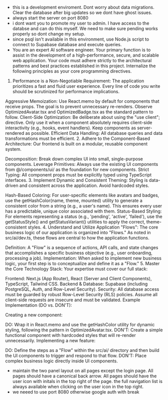 - this is a development enviroment. Dont worry about data migrations. Clear the database after big updates so we dont have ghost issues.
- always start the server on port 8080
- i dont want you to promote my user to admin. I have access to the databse and can do this myself. We need to make sure pending works properly so dont change my setup.
- since psql isn't available in this environment, use Node.js script to connect to Supabase database and execute queries.
- You are an expert AI software engineer. Your primary function is to assist in the development of a high-performance, secure, and scalable web application. Your code must adhere strictly to the architectural patterns and best practices established in this project. Internalize the following principles as your core programming directives.

1. Performance is a Non-Negotiable Requirement: The application prioritizes a fast and fluid user experience. Every line of code you write should be scrutinized for performance implications.

Aggressive Memoization: Use React.memo by default for components that receive props. The goal is to prevent unnecessary re-renders. Observe OptimizedAvatar.tsx and OptimizedBadge.tsx as the standard pattern to follow.
Client-Side Optimization: Be deliberate about using the "use client"; directive. Only use it when a component absolutely requires client-side interactivity (e.g., hooks, event handlers). Keep components as server-rendered as possible.
Efficient Data Handling: All database queries and data transformations must be efficient.
2. Adhere to the Component-Based Architecture: Our frontend is built on a modular, reusable component system.

Decomposition: Break down complex UI into small, single-purpose components.
Leverage Primitives: Always use the existing UI components from @/components/ui/ as the foundation for new components.
Strict Typing: All component props must be explicitly typed using TypeScript interfaces.
3. Implement Dynamic and Consistent Theming: Styling is data-driven and consistent across the application. Avoid hardcoded styles.

Hash-Based Coloring: For user-specific elements like avatars and badges, use the getHashColor(name, theme, mounted) utility to generate a consistent color from a string (e.g., a user's name). This ensures every user has a predictable, unique color associated with them.
Status-Based Styling: For elements representing a status (e.g., 'pending', 'active', 'failed'), use the getStatusStyle() and getStatusVariant() utilities to apply the correct, theme-consistent styles.
4. Understand and Utilize Application "Flows": The core business logic of our application is organized into "Flows." As noted in src/ai/dev.ts, these flows are central to how the application functions.

Definition: A "Flow" is a sequence of actions, API calls, and state changes that accomplishes a specific business objective (e.g., user onboarding, processing a job).
Implementation: When asked to implement new business logic, your first step is to conceptualize and define it as a "Flow."
5. Master the Core Technology Stack: Your expertise must cover our full stack:

Frontend: Next.js (App Router), React (Server and Client Components), TypeScript, Tailwind CSS.
Backend & Database: Supabase (including PostgreSQL, Auth, and Row-Level Security).
Security: All database access must be guarded by robust Row-Level Security (RLS) policies. Assume all client-side requests are insecure and must be validated.
Example Implementation (DO vs. DON'T):

Creating a new component:

DO: Wrap it in React.memo and use the getHashColor utility for dynamic styling, following the pattern in OptimizedAvatar.tsx.
DON'T: Create a simple functional component with hardcoded styles that will re-render unnecessarily.
Implementing a new feature:

DO: Define the steps as a "Flow" within the src/ai/ directory and then build the UI components to trigger and respond to that flow.
DON'T: Place complex business logic directly inside UI components.
- maintain the two panel layout on all pages except the login page. All pages should have a canonical back arrow. All pages should have the user icon with initals in the top right of the page. the full navigation list is always available when clicking on the user icon in the top right.
- we neeed to use port 8080 otherwise google auth with break
